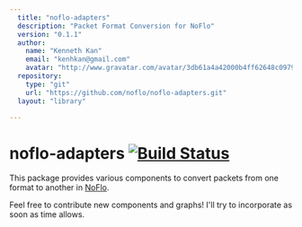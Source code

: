 ```yaml
---
  title: "noflo-adapters"
  description: "Packet Format Conversion for NoFlo"
  version: "0.1.1"
  author: 
    name: "Kenneth Kan"
    email: "kenhkan@gmail.com"
    avatar: "http://www.gravatar.com/avatar/3db61a4a42000b4ff62648c0979e8920?s=23"
  repository: 
    type: "git"
    url: "https://github.com/noflo/noflo-adapters.git"
  layout: "library"

---
```

# noflo-adapters [![Build Status](https://secure.travis-ci.org/noflo/noflo-adapters.png?branch=master)](http://travis-ci.org/noflo/noflo-adapters)

This package provides various components to convert packets from one
format to another in [NoFlo](http://noflojs.org/).

Feel free to contribute new components and graphs! I'll try to
incorporate as soon as time allows.

